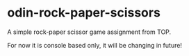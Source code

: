 # odin-rock-paper-scissors

A simple rock-paper scissor game assignment from TOP.

For now it is console based only, it will be changing in future!